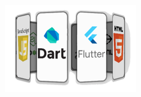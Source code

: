<a href="https://ecorbero.github.io">
   <img alt="Portfolios" src="https://raw.githubusercontent.com/ecorbero/ecorbero.github.io/main/assets/assets/Captura.PNG"
   width=350" height="235">
</a>
